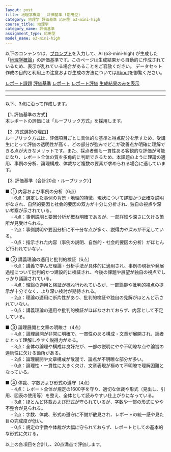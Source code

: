 ```yaml
---
layout: post
title: 地理学概論 - 評価基準 (応用型)
category: 地理学 評価基準 応用型 o3-mini-high
course_title: 地理学
category_name: 評価基準
assignment_type: 応用型
model_name: o3-mini-high
---
```


以下のコンテンツは、[プロンプト](https://github.com/takedatoshiyuki/synthetic_assignments/tree/main/generated/地理学/o3-mini-high/prompt_評価基準-応用型.md)を入力して、AI (o3-mini-high) が生成した「[地理学概論](/contents/地理学/)」の評価基準です。このページは生成結果から自動的に作成されているため、表示が乱れている場合があることをご容赦ください。
データセット作成の目的と利用上の注意および生成の方法については[About](/About)を御覧ください。

[レポート課題](../レポート課題-応用型)
[評価基準](../評価基準-応用型)
[レポート](../レポート-応用型)
[レポート評価](../レポート評価-応用型)
[生成結果のみを表示](https://github.com/takedatoshiyuki/synthetic_assignments/tree/main/generated/地理学/o3-mini-high/評価基準-応用型.md)
  

***
***
  
以下、3点に沿って作成します。

【1. 評価基準の方式】  
本レポートの評価には「ルーブリック方式」を採用します。

【2. 方式選択の理由】  
ルーブリック方式は、評価項目ごとに具体的な基準と得点配分を示すため、受講生にとって評価の透明性が高く、どの部分が強みでどこが改善点か明確に理解できる点が大きなメリットです。また、採点者側も一貫性ある客観的な評価が可能になり、レポート全体の質を多角的に判断できるため、本課題のように理論の適用、事例の分析、論理構成、体裁など複数の要素が求められる場合に適しています。

【3. 評価基準（合計20点・ルーブリック）】

■ ① 内容および事例の分析（6点）  
 ・6点：選定した事例の背景・地理的特徴、現状について詳細かつ正確な説明がなされ、自然的要因と社会的要因の双方が十分に分析され、独自の視点や深い考察が示されている。  
 ・4点：事例説明と要因分析が概ね明確であるが、一部詳細や深さに欠ける箇所が見受けられる。  
 ・2点：事例説明や要因分析に不十分な点が多く、説得力や深みが不足している。  
 ・0点：指示された内容（事例の説明、自然的・社会的要因の分析）がほとんど行われていない。

■ ② 講義理論の適用と批判的検証（6点）  
 ・6点：講義で学んだ理論・分析手法が具体的に適用され、事例の現状や発展過程について批判的かつ建設的に検証され、今後の課題や展望が独自の視点でしっかり議論されている。  
 ・4点：理論の適用と検証が概ね行われているが、一部論拠や批判的視点の提示が十分でなく、より深い検討が期待される。  
 ・2点：理論の適用に断片性があり、批判的検証や独自の見解がほとんど示されていない。  
 ・0点：講義理論の適用や批判的検証がほぼなされておらず、内容として不足している。

■ ③ 論理展開と文章の明瞭さ（4点）  
 ・4点：論理展開が非常に明確で、一貫性のある構成・文章が展開され、読者にとって理解しやすく説得力がある。  
 ・3点：全体の論理や構成は良好だが、一部の説明にやや不明瞭な点や論旨の連続性に欠ける箇所がある。  
 ・2点：論理展開や文章構成が散漫で、論点が不明瞭な部分が多い。  
 ・0点：論理性・一貫性に大きく欠け、文章表現が極めて不明瞭で理解困難となっている。

■ ④ 体裁、字数および形式の遵守（4点）  
 ・4点：レポート全体が規定の1600字を守り、適切な体裁や形式（見出し、引用、図表の使用等）を整え、全体として読みやすい仕上がりになっている。  
 ・3点：ほとんど体裁および形式が守られているが、字数や一部の形式にやや不整合が見られる。  
 ・2点：字数、体裁、形式の遵守に不備が散見され、レポートの統一感や見た目の完成度が低い。  
 ・0点：規定の字数や体裁が大幅に守られておらず、レポートとしての基本的な形式に欠ける。

以上の各項目を合計し、20点満点で評価します。
